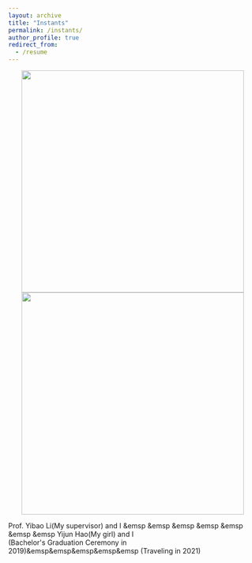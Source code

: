 ```yaml
---
layout: archive
title: "Instants"
permalink: /instants/
author_profile: true
redirect_from:
  - /resume
---
```


<center class="half">
    <img src="http://qingxiaxjtu.com/images/instants1.png" width="450"/>                                                                                <img src="http://qingxiaxjtu.com/images/instants2.png" width="450"/>
</center>

Prof. Yibao Li(My supervisor) and I &emsp &emsp &emsp &emsp &emsp &emsp &emsp Yijun Hao(My girl) and I  
(Bachelor's Graduation Ceremony in 2019)&emsp&emsp&emsp&emsp&emsp (Traveling in 2021)





